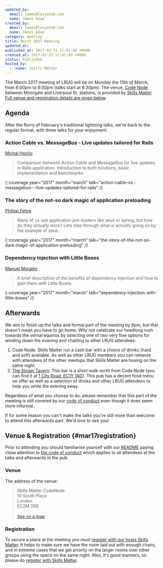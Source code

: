 ```yaml
---
updated_by:
  email: james@lazyatom.com
  name: James Adam
created_by:
  email: james@lazyatom.com
  name: James Adam
category: meeting
title: March 2017 Meeting
updated_at:
published_at: 2017-02-23 17:01:00 +0000
created_at: 2017-02-23 17:01:00 +0000
status: Published
hosted_by:
  - :name: Skills Matter
---
```


The March 2017 meeting of LRUG will be on *Monday the 13th of March*,
from _6:00pm_ to _8:00pm_ (talks start at _6:30pm_).  The venue, [Code
Node](https://skillsmatter.com/locations/264-skills-matter-codenode) between
Moorgate and Liverpool St. stations, is provided by [Skills
Matter](http://www.skillsmatter.com).  [Full venue and registration details are
given below](#mar17registration).

## Agenda

After the flurry of February's traditional lightning talks, we're back to the
regular format, with three talks for your enjoyment:

### Action Cable vs. MessageBus - Live updates tailored for Rails

[Michal Horčic](https://twitter.com/mousse85)

> Comparison between Action Cable and MessageBus for live updates in Rails
> application. Introduction to both solutions, basic implementation and benchmarks.

{::coverage year="2017" month="march" talk="action-cable-vs.-messagebus---live-updates-tailored-for-rails" /}

### The story of the not-so dark magic of application preloading

[Philipp Fehre](https://twitter.com/ischi)

> Many of us use application pre-loaders like zeus or spring, but how do they
> actually work? Lets step through what is actually going on by the example of zeus.

{::coverage year="2017" month="march" talk="the-story-of-the-not-so-dark-magic-of-application-preloading" /}

### Dependency Injection with Little Boxes

[Manuel Morales](https://twitter.com/manuelmorales)

> A brief description of the benefits of dependency injection and how to gain
> them with Little Boxes.

{::coverage year="2017" month="march" talk="dependency-injection-with-little-boxes" /}

## Afterwards

We aim to finish up the talks and formal part of the meeting by 8pm, but that
doesn't mean you have to go home.  Why not celebrate our headlong rush towards
the vernal equinox by selecting one of two very fine options for winding down
the evening and chatting to other LRUG attendees:

1. Code Node.  Skills Matter run a cash bar with a
   choice of drinks (hard and soft) available.  As well as other LRUG members
   you can network with attendees of the other meetups that Skills Matter are
   hosing on the same night.
2. [The Singer Tavern](http://singertavern.com/).  This bar is a short walk
   north from Code Node (you can find it at [1 City Road, EC1Y
   1AG](https://goo.gl/maps/w9kPu)).  This pub has a decent food menu on offer
   as well as a selection of drinks and other LRUG attendees to help you
   while the evening away.

Regardless of what you choose to do, please remember that this part of the
meeting is still covered by our [code of
conduct](http://readme.lrug.org/#code-of-condut) even though it does seem more
informal.

If for some reason you can't make the talks you're still more than welcome to
attend this afterwards part.  We'd love to see you!

## Venue & Registration {#mar17registration}

Prior to attending you should familiarise yourself with our
[README](http://readme.lrug.org/) paying close attention to [the code of
conduct](http://readme.lrug.org/#code-of-conduct) which applies to
all attendees at the talks and afterwards in the pub.

### Venue

The address of the venue:

> Skills Matter CodeNode<br/>10 South Place<br/>London<br/>EC2M 2RB<br/><br/>[See on a map](https://goo.gl/maps/ONJT4)

### Registration

To secure a place at the meeting you *must* [register with our hosts
Skills Matter][skills-matter-event].  It helps to
make sure we have the room laid out with enough chairs, and in extreme cases
that we get priority on the larger rooms over other groups using the space on
the same night.  Also, it's good manners, so please do [register with Skills
Matter][skills-matter-event].


[skills-matter-event]: https://skillsmatter.com/meetups/9151-london-ruby-march-meetup

